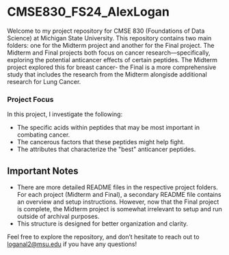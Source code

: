 # CMSE830_FS24_AlexLogan

Welcome to my project repository for CMSE 830 (Foundations of Data Science) at Michigan State University. This repository contains two main folders: one for the Midterm project and another for the Final project. The Midterm and Final projects both focus on cancer research—specifically, exploring the potential anticancer effects of certain peptides. The Midterm project explored this for breast cancer- the Final is a more comprehensive study that includes the research from the Midterm alongisde additional research for Lung Cancer.

### Project Focus

In this project, I investigate the following:

- The specific acids within peptides that may be most important in combating cancer.
- The cancerous factors that these peptides might help fight.
- The attributes that characterize the "best" anticancer peptides.

## Important Notes

- There are more detailed README files in the respective project folders. For each project (Midterm and Final), a secondary README file contains an overview and setup instructions. However, now that the Final project is complete, the Midterm project is somewhat irrelevant to setup and run outside of archival purposes.
- This structure is designed for better organization and clarity.

Feel free to explore the repository, and don’t hesitate to reach out to loganal2@msu.edu if you have any questions!
